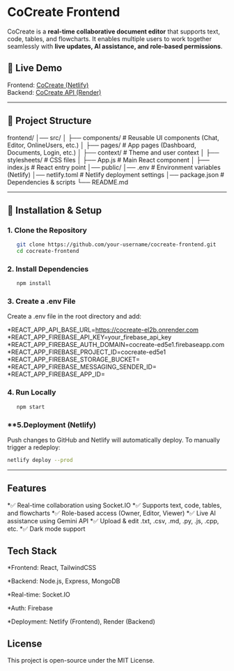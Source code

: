 # CoCreate Frontend

CoCreate is a **real-time collaborative document editor** that supports text, code, tables, and flowcharts. It enables multiple users to work together seamlessly with **live updates, AI assistance, and role-based permissions**.

## 🚀 Live Demo  
Frontend: [CoCreate (Netlify)](https://cocreatecolab.netlify.app)  
Backend: [CoCreate API (Render)](https://cocreate-el2b.onrender.com)

---

## 📂 Project Structure
frontend/ 
│── src/ 
│ ├── components/ # Reusable UI components (Chat, Editor, OnlineUsers, etc.) 
│ ├── pages/ # App pages (Dashboard, Documents, Login, etc.) 
│ ├── context/ # Theme and user context 
│ ├── stylesheets/ # CSS files 
│ ├── App.js # Main React component │ 
├── index.js # React entry point 
│── public/ 
│── .env # Environment variables (Netlify) 
│── netlify.toml # Netlify deployment settings 
│── package.json # Dependencies & scripts 
└── README.md

---

## 🔧 **Installation & Setup**
### **1. Clone the Repository**
```sh
   git clone https://github.com/your-username/cocreate-frontend.git
   cd cocreate-frontend
```
### **2. Install Dependencies**
```sh
   npm install
```
### **3. Create a .env File**
Create a .env file in the root directory and add:

*REACT_APP_API_BASE_URL=https://cocreate-el2b.onrender.com
*REACT_APP_FIREBASE_API_KEY=your_firebase_api_key
*REACT_APP_FIREBASE_AUTH_DOMAIN=cocreate-ed5e1.firebaseapp.com
*REACT_APP_FIREBASE_PROJECT_ID=cocreate-ed5e1
*REACT_APP_FIREBASE_STORAGE_BUCKET=
*REACT_APP_FIREBASE_MESSAGING_SENDER_ID=
*REACT_APP_FIREBASE_APP_ID=

### **4. Run Locally**
```sh
   npm start
```
### **5.Deployment (Netlify)
Push changes to GitHub and Netlify will automatically deploy.
To manually trigger a redeploy:
```sh
netlify deploy --prod
```
---

 ## Features
*✅ Real-time collaboration using Socket.IO
*✅ Supports text, code, tables, and flowcharts
*✅ Role-based access (Owner, Editor, Viewer)
*✅ Live AI assistance using Gemini API
*✅ Upload & edit .txt, .csv, .md, .py, .js, .cpp, etc.
*✅ Dark mode support

 ## Tech Stack
*Frontend: React, TailwindCSS

*Backend: Node.js, Express, MongoDB

*Real-time: Socket.IO

*Auth: Firebase

*Deployment: Netlify (Frontend), Render (Backend)

## License
This project is open-source under the MIT License.
